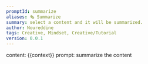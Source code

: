 ```yaml
---
promptId: summarize
aliases: 🗞️ Summarize
summary: select a content and it will be summarized.
author: Noureddine
tags: Creative, Mindset, Creative/Tutorial
version: 0.0.1
---
```

content: 
{{context}}
prompt:
summarize the content